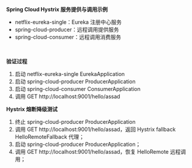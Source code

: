 **Spring Cloud Hystrix 服务提供与调用示例**

* netflix-eureka-single：Eureka 注册中心服务
* spring-cloud-producer：远程调用提供服务
* spring-cloud-consumer：远程调用消费服务

<br>

**验证过程**

1. 启动 netflix-eureka-single EurekaApplication
2. 启动 spring-cloud-producer ProducerApplication
3. 启动 spring-cloud-consumer ConsumerApplication
4. 调用 GET http://localhost:9001/hello/assad

**Hystrix 熔断降级测试**

1. 终止 spring-cloud-producer ProducerApplication
2. 调用 GET http://localhost:9001/hello/assad，返回 Hystrix fallback HelloRemoteFallback 代理；
3. 启动  spring-cloud-producer ProducerApplication；
4. 调用 GET http://localhost:9001/hello/assad，恢复 HelloRemote 远程调用；

